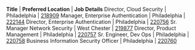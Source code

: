 **Title** | **Preferred Location** | **Job Details**
Director, Cloud Security | Philadelphia | [218909](https://jobs.comcast.com/jobs/description/tpx-jd-template?external_or_internal=external&job_id=218909)
Manager, Enterprise Authentication | Philadelphia | [222144](https://jobs.comcast.com/jobs/description/tpx-jd-template?external_or_internal=external&job_id=222144)
Director, Enterprise Authentication | Philadelphia | [220756](https://jobs.comcast.com/jobs/description/tpx-jd-template?external_or_internal=external&job_id=220756)
Sr. Manager Network Security | West Chester | [219877](https://jobs.comcast.com/jobs/description/regular?external_or_internal=external&job_id=219877)
Director, Product Management | Philadelphia | [220757](https://jobs.comcast.com/jobs/description/tpx-jd-template?external_or_internal=external&job_id=220757)
Sr. Engineer, Dev Ops | Philadelphia | [220758](https://jobs.comcast.com/jobs/description/tpx-jd-template?external_or_internal=external&job_id=220758)
Business Information Security Officer | Philadelphia | [220760](https://jobs.comcast.com/jobs/description/tpx-jd-template?external_or_internal=external&job_id=220760)
